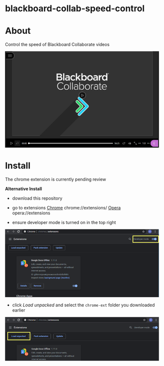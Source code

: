 # blackboard-collab-speed-control

# About

Control the speed of Blackboard Collaborate videos

<p align="center">
  <img src="./screenshots/screenshot.jpg" alt="Blackboard Screenshot" width="738">
</p>

# Install

The chrome extension is currently pending review

**Alternative Install**

- download this repository

- go to extensions 
[Chrome](chrome://extensions/) chrome://extensions/
[Opera](opera://extensions) opera://extensions

- ensure developer mode is turned on in the top right
<p align="center">
  <img src="./screenshots/dev-mode.png" alt="Blackboard Screenshot" width="738">
</p>

- click *Load unpacked* and select the `chrome-ext` folder you downloaded earlier 
<p align="center">
  <img src="./screenshots/load-unpacked.png" alt="Blackboard Screenshot" width="738">
</p>

